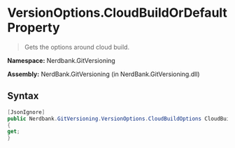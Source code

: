 # VersionOptions.CloudBuildOrDefault Property
> Gets the options around cloud build.

**Namespace:** Nerdbank.GitVersioning

**Assembly:** NerdBank.GitVersioning (in NerdBank.GitVersioning.dll)
## Syntax
~~~~csharp
[JsonIgnore]
public Nerdbank.GitVersioning.VersionOptions.CloudBuildOptions CloudBuildOrDefault
{
get;
}
~~~~
